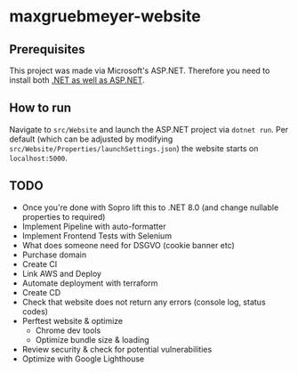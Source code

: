 # maxgruebmeyer-website

## Prerequisites

This project was made via Microsoft's ASP.NET. Therefore you need to install both
[.NET as well as ASP.NET](https://dotnet.microsoft.com/en-us/download).

## How to run

Navigate to `src/Website` and launch the ASP.NET project via `dotnet run`.
Per default (which can be adjusted by modifying `src/Website/Properties/launchSettings.json`)
the website starts on `localhost:5000`.

## TODO

- Once you're done with Sopro lift this to .NET 8.0 (and change nullable properties to required)
- Implement Pipeline with auto-formatter
- Implement Frontend Tests with Selenium
- What does someone need for DSGVO (cookie banner etc)
- Purchase domain
- Create CI
- Link AWS and Deploy
- Automate deployment with terraform
- Create CD
- Check that website does not return any errors (console log, status codes)
- Perftest website & optimize
    - Chrome dev tools
    - Optimize bundle size & loading
- Review security & check for potential vulnerabilities
- Optimize with Google Lighthouse
